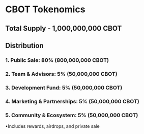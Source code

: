 # CBOT Tokenomics

## Total Supply - 1,000,000,000 CBOT

## Distribution

### 1. Public Sale: 80% (800,000,000 CBOT)

### 2. Team & Advisors: 5% (50,000,000 CBOT)

### 3. Development Fund: 5% (50,000,000 CBOT)

### 4. Marketing & Partnerships: 5% (50,000,000 CBOT)

### 5. Community & Ecosystem: 5% (50,000,000 CBOT)
•Includes rewards, airdrops, and private sale
